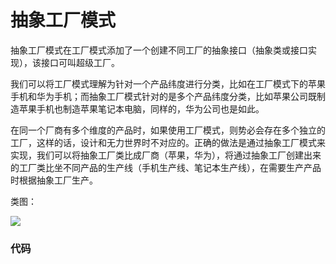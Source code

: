 # 抽象工厂模式

抽象工厂模式在工厂模式添加了一个创建不同工厂的抽象接口（抽象类或接口实现），该接口可叫超级工厂。

我们可以将工厂模式理解为针对一个产品纬度进行分类，比如在工厂模式下的苹果手机和华为手机；而抽象工厂模式针对的是多个产品纬度分类，比如苹果公司既制造苹果手机也制造苹果笔记本电脑，同样的，华为公司也是如此。

在同一个厂商有多个维度的产品时，如果使用工厂模式，则势必会存在多个独立的工厂，这样的话，设计和无力世界时不对应的。正确的做法是通过抽象工厂模式来实现，我们可以将抽象工厂类比成厂商（苹果，华为），将通过抽象工厂创建出来的工厂类比坐不同产品的生产线（手机生产线、笔记本生产线），在需要生产产品时根据抽象工厂生产。

类图：

![](/Users/sunwj/Documents/GitHub/JavaGitBook/image/抽象工厂模式类图.png)

### 代码

